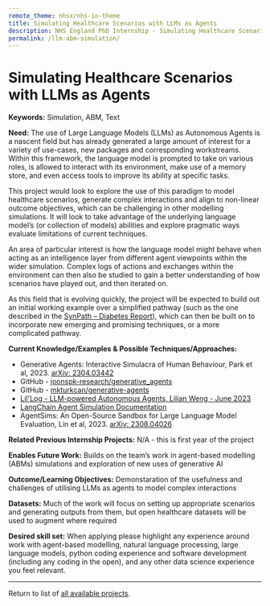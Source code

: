 ```yaml
---
remote_theme: nhsx/nhs-io-theme
title: Simulating Healthcare Scenarios with LLMs as Agents
description: NHS England PhD Internship - Simulating Healthcare Scenarios with LLMs as Agents
permalink: /llm-abm-simulation/
---
```


# Simulating Healthcare Scenarios with LLMs as Agents

**Keywords:** Simulation, ABM, Text 

**Need:**  The use of Large Language Models (LLMs) as Autonomous Agents is a nascent field but has already generated a large amount of interest for a variety of use-cases, new packages and corresponding workstreams.  Within this framework, the language model is prompted to take on various roles, is allowed to interact with its environment, make use of a memory store, and even access tools to improve its ability at specific tasks. 

This project would look to explore the use of this paradigm to model healthcare scenarios, generate complex interactions and align to non-linear outcome objectives, which can be challenging in other modelling simulations.  It will look to take advantage of the underlying language model’s (or collection of models) abilities and explore pragmatic ways evaluate limitations of current techniques. 

An area of particular interest is how the language model might behave when acting as an intelligence layer from different agent viewpoints within the wider simulation. Complex logs of actions and exchanges within the environment can then also be studied to gain a better understanding of how scenarios have played out, and then iterated on. 

As this field that is evolving quickly, the project will be expected to build out an initial working example over a simplified pathway (such as the one described in the [SynPath – Diabetes Report](https://github.com/nhsx/SynPath_Diabetes/blob/main/t2dm/reports/Technical%20Report%20(SynPath%20Diabetes)%20v1.pdf)), which can then be built on to incorporate new emerging and promising techniques, or a more complicated pathway.

**Current Knowledge/Examples & Possible Techniques/Approaches:**
- Generative Agents: Interactive Simulacra of Human Behaviour, Park et al, 2023. [arXiv: 2304.03442](https://arxiv.org/abs/2304.03442)
- GitHub - [joonspk-research/generative_agents](https://github.com/joonspk-research/generative_agents)
- GitHub - [mkturkcan/generative-agents](https://github.com/mkturkcan/generative-agents)
- [Lil'Log - LLM-powered Autonomous Agents, Lilian Weng - June 2023](https://lilianweng.github.io/posts/2023-06-23-agent/)
- [LangChain Agent Simulation Documentation](https://python.langchain.com/docs/use_cases/agent_simulations/)
- AgentSims: An Open-Source Sandbox for Large Language Model Evaluation, Lin et al, 2023. [arXiv: 2308.04026](https://arxiv.org/abs/2308.04026)

**Related Previous Internship Projects:** 
N/A - this is first year of the project 

**Enables Future Work:**
Builds on the team’s work in agent-based modelling (ABMs) simulations and exploration of new uses of generative AI 

**Outcome/Learning Objectives:**
Demonstaration of the usefulness and challenges of utilising LLMs as agents to model complex interactions 

**Datasets:** 
Much of the work will focus on setting up appropriate scenarios and generating outputs from them, but open healthcare datasets will be used to augment where required 

**Desired skill set:**
When applying please highlight any experience around work with agent-based modelling, natural language processing, large language models, python coding experience and software development (including any coding in the open), and any other data science experience you feel relevant. 

---
Return to list of [all available projects](https://nhsx.github.io/nhsx-internship-projects/projects.html).
